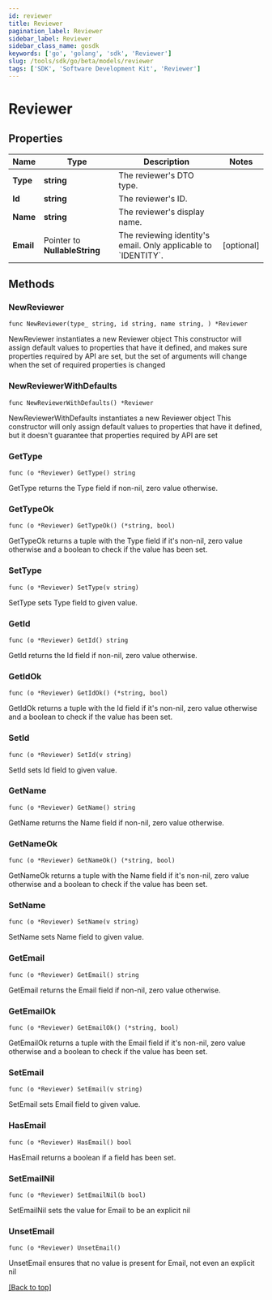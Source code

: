 ```yaml
---
id: reviewer
title: Reviewer
pagination_label: Reviewer
sidebar_label: Reviewer
sidebar_class_name: gosdk
keywords: ['go', 'golang', 'sdk', 'Reviewer'] 
slug: /tools/sdk/go/beta/models/reviewer
tags: ['SDK', 'Software Development Kit', 'Reviewer']
---
```


# Reviewer

## Properties

Name | Type | Description | Notes
------------ | ------------- | ------------- | -------------
**Type** | **string** | The reviewer&#39;s DTO type. | 
**Id** | **string** | The reviewer&#39;s ID. | 
**Name** | **string** | The reviewer&#39;s display name. | 
**Email** | Pointer to **NullableString** | The reviewing identity&#39;s email. Only applicable to &#x60;IDENTITY&#x60;. | [optional] 

## Methods

### NewReviewer

`func NewReviewer(type_ string, id string, name string, ) *Reviewer`

NewReviewer instantiates a new Reviewer object
This constructor will assign default values to properties that have it defined,
and makes sure properties required by API are set, but the set of arguments
will change when the set of required properties is changed

### NewReviewerWithDefaults

`func NewReviewerWithDefaults() *Reviewer`

NewReviewerWithDefaults instantiates a new Reviewer object
This constructor will only assign default values to properties that have it defined,
but it doesn't guarantee that properties required by API are set

### GetType

`func (o *Reviewer) GetType() string`

GetType returns the Type field if non-nil, zero value otherwise.

### GetTypeOk

`func (o *Reviewer) GetTypeOk() (*string, bool)`

GetTypeOk returns a tuple with the Type field if it's non-nil, zero value otherwise
and a boolean to check if the value has been set.

### SetType

`func (o *Reviewer) SetType(v string)`

SetType sets Type field to given value.


### GetId

`func (o *Reviewer) GetId() string`

GetId returns the Id field if non-nil, zero value otherwise.

### GetIdOk

`func (o *Reviewer) GetIdOk() (*string, bool)`

GetIdOk returns a tuple with the Id field if it's non-nil, zero value otherwise
and a boolean to check if the value has been set.

### SetId

`func (o *Reviewer) SetId(v string)`

SetId sets Id field to given value.


### GetName

`func (o *Reviewer) GetName() string`

GetName returns the Name field if non-nil, zero value otherwise.

### GetNameOk

`func (o *Reviewer) GetNameOk() (*string, bool)`

GetNameOk returns a tuple with the Name field if it's non-nil, zero value otherwise
and a boolean to check if the value has been set.

### SetName

`func (o *Reviewer) SetName(v string)`

SetName sets Name field to given value.


### GetEmail

`func (o *Reviewer) GetEmail() string`

GetEmail returns the Email field if non-nil, zero value otherwise.

### GetEmailOk

`func (o *Reviewer) GetEmailOk() (*string, bool)`

GetEmailOk returns a tuple with the Email field if it's non-nil, zero value otherwise
and a boolean to check if the value has been set.

### SetEmail

`func (o *Reviewer) SetEmail(v string)`

SetEmail sets Email field to given value.

### HasEmail

`func (o *Reviewer) HasEmail() bool`

HasEmail returns a boolean if a field has been set.

### SetEmailNil

`func (o *Reviewer) SetEmailNil(b bool)`

 SetEmailNil sets the value for Email to be an explicit nil

### UnsetEmail
`func (o *Reviewer) UnsetEmail()`

UnsetEmail ensures that no value is present for Email, not even an explicit nil

[[Back to top]](#) 


